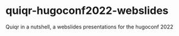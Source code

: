 # quiqr-hugoconf2022-webslides
Quiqr in a nutshell, a webslides presentations for the hugoconf 2022

